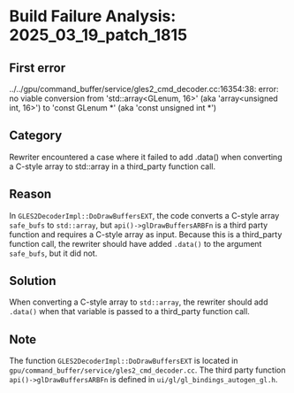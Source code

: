 # Build Failure Analysis: 2025_03_19_patch_1815

## First error

../../gpu/command_buffer/service/gles2_cmd_decoder.cc:16354:38: error: no viable conversion from 'std::array<GLenum, 16>' (aka 'array<unsigned int, 16>') to 'const GLenum *' (aka 'const unsigned int *')

## Category
Rewriter encountered a case where it failed to add .data() when converting a C-style array to std::array in a third_party function call.

## Reason
In `GLES2DecoderImpl::DoDrawBuffersEXT`, the code converts a C-style array `safe_bufs` to `std::array`, but `api()->glDrawBuffersARBFn` is a third party function and requires a C-style array as input.  Because this is a third_party function call, the rewriter should have added `.data()` to the argument `safe_bufs`, but it did not.

## Solution
When converting a C-style array to `std::array`, the rewriter should add `.data()` when that variable is passed to a third_party function call.

## Note
The function `GLES2DecoderImpl::DoDrawBuffersEXT` is located in `gpu/command_buffer/service/gles2_cmd_decoder.cc`. The third party function `api()->glDrawBuffersARBFn` is defined in `ui/gl/gl_bindings_autogen_gl.h`.